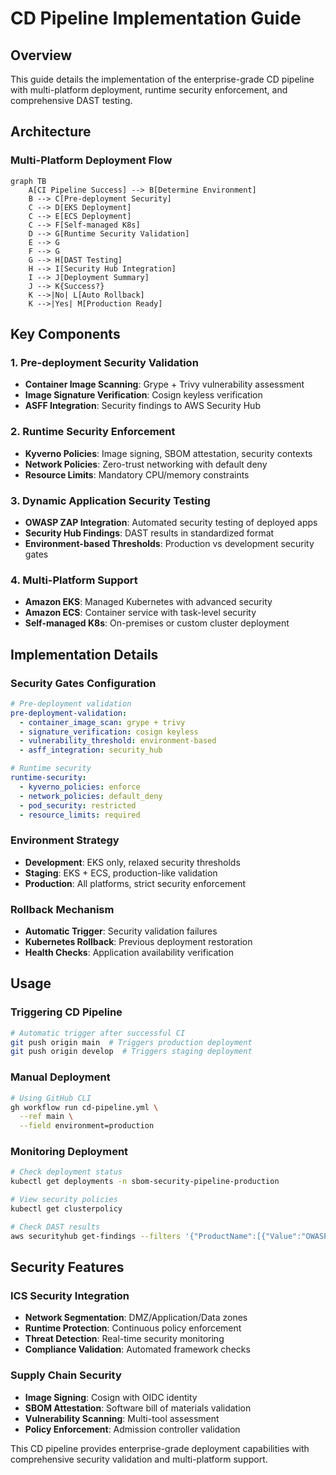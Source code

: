 # CD Pipeline Implementation Guide

## Overview
This guide details the implementation of the enterprise-grade CD pipeline with multi-platform deployment, runtime security enforcement, and comprehensive DAST testing.

## Architecture

### Multi-Platform Deployment Flow
```mermaid
graph TB
    A[CI Pipeline Success] --> B[Determine Environment]
    B --> C[Pre-deployment Security]
    C --> D[EKS Deployment]
    C --> E[ECS Deployment]
    C --> F[Self-managed K8s]
    D --> G[Runtime Security Validation]
    E --> G
    F --> G
    G --> H[DAST Testing]
    H --> I[Security Hub Integration]
    I --> J[Deployment Summary]
    J --> K{Success?}
    K -->|No| L[Auto Rollback]
    K -->|Yes| M[Production Ready]
```

## Key Components

### 1. Pre-deployment Security Validation
- **Container Image Scanning**: Grype + Trivy vulnerability assessment
- **Image Signature Verification**: Cosign keyless verification
- **ASFF Integration**: Security findings to AWS Security Hub

### 2. Runtime Security Enforcement
- **Kyverno Policies**: Image signing, SBOM attestation, security contexts
- **Network Policies**: Zero-trust networking with default deny
- **Resource Limits**: Mandatory CPU/memory constraints

### 3. Dynamic Application Security Testing
- **OWASP ZAP Integration**: Automated security testing of deployed apps
- **Security Hub Findings**: DAST results in standardized format
- **Environment-based Thresholds**: Production vs development security gates

### 4. Multi-Platform Support
- **Amazon EKS**: Managed Kubernetes with advanced security
- **Amazon ECS**: Container service with task-level security
- **Self-managed K8s**: On-premises or custom cluster deployment

## Implementation Details

### Security Gates Configuration
```yaml
# Pre-deployment validation
pre-deployment-validation:
  - container_image_scan: grype + trivy
  - signature_verification: cosign keyless
  - vulnerability_threshold: environment-based
  - asff_integration: security_hub

# Runtime security
runtime-security:
  - kyverno_policies: enforce
  - network_policies: default_deny
  - pod_security: restricted
  - resource_limits: required
```

### Environment Strategy
- **Development**: EKS only, relaxed security thresholds
- **Staging**: EKS + ECS, production-like validation
- **Production**: All platforms, strict security enforcement

### Rollback Mechanism
- **Automatic Trigger**: Security validation failures
- **Kubernetes Rollback**: Previous deployment restoration
- **Health Checks**: Application availability verification

## Usage

### Triggering CD Pipeline
```bash
# Automatic trigger after successful CI
git push origin main  # Triggers production deployment
git push origin develop  # Triggers staging deployment
```

### Manual Deployment
```bash
# Using GitHub CLI
gh workflow run cd-pipeline.yml \
  --ref main \
  --field environment=production
```

### Monitoring Deployment
```bash
# Check deployment status
kubectl get deployments -n sbom-security-pipeline-production

# View security policies
kubectl get clusterpolicy

# Check DAST results
aws securityhub get-findings --filters '{"ProductName":[{"Value":"OWASP ZAP","Comparison":"EQUALS"}]}'
```

## Security Features

### ICS Security Integration
- **Network Segmentation**: DMZ/Application/Data zones
- **Runtime Protection**: Continuous policy enforcement
- **Threat Detection**: Real-time security monitoring
- **Compliance Validation**: Automated framework checks

### Supply Chain Security
- **Image Signing**: Cosign with OIDC identity
- **SBOM Attestation**: Software bill of materials validation
- **Vulnerability Scanning**: Multi-tool assessment
- **Policy Enforcement**: Admission controller validation

This CD pipeline provides enterprise-grade deployment capabilities with comprehensive security validation and multi-platform support.